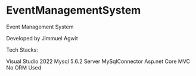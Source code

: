 # EventManagementSystem

Event Management System 

Developed by Jimmuel Agwit

Tech Stacks: 

Visual Studio 2022
Mysql 5.6.2 Server
MySqlConnector
Asp.net Core MVC
No ORM Used
